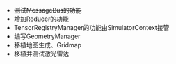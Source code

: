 - ~~测试MessageBus的功能~~
- ~~增加Reducer的功能~~
- TensorRegistryManager的功能由SimulatorContext接管
- 编写GeometryManager
- 移植地图生成、Gridmap
- 移植并测试激光雷达

